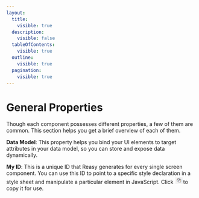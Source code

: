 ```yaml
---
layout:
  title:
    visible: true
  description:
    visible: false
  tableOfContents:
    visible: true
  outline:
    visible: true
  pagination:
    visible: true
---
```


# General Properties

Though each component possesses different properties, a few of them are common. This section helps you get a brief overview of each of them.

**Data Model**: This property helps you bind your UI elements to target attributes in your data model, so you can store and expose data dynamically.

**My ID**: This is a unique ID that Reasy generates for every single screen component. You can use this ID to point to a specific style declaration in a style sheet and manipulate a particular element in JavaScript. Click ![](<../../../.gitbook/assets/image (34).png>)to copy it for use.
